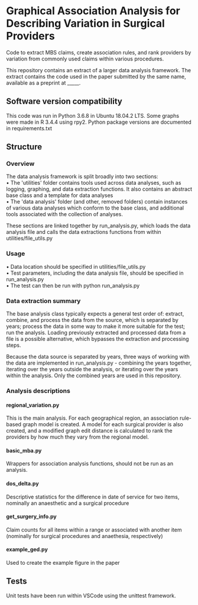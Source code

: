 # Graphical Association Analysis for Describing Variation in Surgical Providers
Code to extract MBS claims, create association rules, and rank providers by variation from commonly used claims within various procedures.<br/>

This repository contains an extract of a larger data analysis framework. The extract contains the code used in the paper submitted by the same name, available as a preprint at _____.

## Software version compatibility
This code was run in Python 3.6.8 in Ubuntu 18.04.2 LTS. Some graphs were made in R 3.4.4 using rpy2. Python package versions are documented in requirements.txt

## Structure
### Overview
The data analysis framework is split broadly into two sections:<br/>
• The 'utilities' folder contains tools used across data analyses, such as logging, graphing, and data extraction functions. It also contains an abstract base class and a template for data analyses<br/>
• The 'data analysis' folder (and other, removed folders) contain instances of various data analyses which conform to the base class, and additional tools associated with the collection of analyses.<br/>

These sections are linked together by run_analysis.py, which loads the data analysis file and calls the data extractions functions from within utilities/file_utils.py

### Usage
• Data location should be specified in utilities/file_utils.py<br/>
• Test parameters, including the data analysis file, should be specified in run_analysis.py<br/>
• The test can then be run with python run_analysis.py<br/>

### Data extraction summary
The base analysis class typically expects a general test order of: extract, combine, and process the data from the source, which is separated by years; process the data in some way to make it more suitable for the test; run the analysis. Loading previously extracted and processed data from a file is a possible alternative, which bypasses the extraction and processing steps.

Because the data source is separated by years, three ways of working with the data are implemented in run_analysis.py - combining the years together, iterating over the years outside the analysis, or iterating over the years within the analysis. Only the combined years are used in this repository.

### Analysis descriptions
#### regional_variation.py
This is the main analysis. For each geographical region, an association rule-based graph model is created. A model for each surgical provider is also created, and a modified graph edit distance is calculated to rank the providers by how much they vary from the regional model.

#### basic_mba.py
Wrappers for association analysis functions, should not be run as an analysis.

#### dos_delta.py
Descriptive statistics for the difference in date of service for two items, nominally an anaesthetic and a surgical procedure

#### get_surgery_info.py
Claim counts for all items within a range or associated with another item (nominally for surgical procedures and anaethesia, respectively)

#### example_ged.py
Used to create the example figure in the paper

## Tests
Unit tests have been run within VSCode using the unittest framework.
